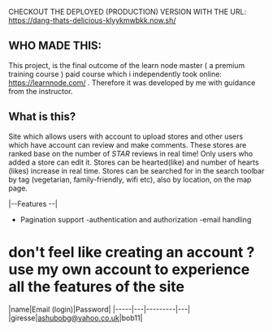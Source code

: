 
 CHECKOUT THE DEPLOYED (PRODUCTION) VERSION WITH THE URL:  https://dang-thats-delicious-klyykmwbkk.now.sh/
  ## WHO MADE THIS:
  This project, is the final outcome of the learn node master ( a premium training course ) paid course which i independently took online: https://learnnode.com/ . Therefore it was developed by me with guidance from the instructor.
 ## What is this?

Site which allows users with account to upload stores and other users which have account can review and make comments. 
These stores are  ranked base on the number of *STAR* reviews in real time!
Only users who added a store can edit it.
Stores can be hearted(like) and number of hearts (likes) increase in real time.
Stores can be searched for in the search toolbar by tag (vegetarian, family-friendly, wifi etc), also by location, on the map page.


|--Features --|
- Pagination support
-authentication and authorization
-email handling




# don't feel like creating an account ? use my own account to experience all the features of the site

|name|Email (login)|Password|
|-----|---|---------|---|
 |giresse|ashubobg@yahoo.co.uk|bob11|
 




